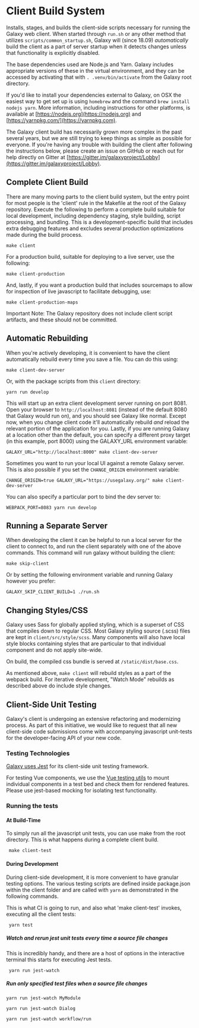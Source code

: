 # Client Build System

Installs, stages, and builds the client-side scripts necessary for running the
Galaxy web client. When started through `run.sh` or any other method that
utilizes `scripts/common_startup.sh`, Galaxy will (since 18.09) _automatically_
build the client as a part of server startup when it detects changes unless that
functionality is explicitly disabled.

The base dependencies used are Node.js and Yarn. Galaxy includes appropriate
versions of these in the virtual environment, and they can be accessed by
activating that with `. .venv/bin/activate` from the Galaxy root directory.

If you'd like to install your dependencies external to Galaxy, on OSX the
easiest way to get set up is using `homebrew` and the command `brew install
nodejs yarn`. More information, including instructions for other platforms, is
available at [https://nodejs.org](https://nodejs.org) and
[https://yarnpkg.com/](https://yarnpkg.com).

The Galaxy client build has necessarily grown more complex in the past several
years, but we are still trying to keep things as simple as possible for
everyone. If you're having any trouble with building the client after following
the instructions below, please create an issue on GitHub or reach out for help
directly on Gitter at
[https://gitter.im/galaxyproject/Lobby](https://gitter.im/galaxyproject/Lobby).

## Complete Client Build

There are many moving parts to the client build system, but the entry point for
most people is the 'client' rule in the Makefile at the root of the Galaxy
repository. Execute the following to perform a complete build suitable for local
development, including dependency staging, style building, script processing,
and bundling. This is a development-specific build that includes extra debugging
features and excludes several production optimizations made during the build
process.

    make client

For a production build, suitable for deploying to a live server, use the
following:

    make client-production

And, lastly, if you want a production build that includes sourcemaps to allow
for inspection of live javascript to facilitate debugging, use:

    make client-production-maps

Important Note: The Galaxy repository does not include client script artifacts,
and these should not be committed.

## Automatic Rebuilding

When you're actively developing, it is convenient to have the client
automatically rebuild every time you save a file. You can do this using:

    make client-dev-server

Or, with the package scripts from this `client` directory:

    yarn run develop

This will start up an extra client development server running on port 8081. Open
your browser to `http://localhost:8081` (instead of the default 8080 that Galaxy
would run on), and you should see Galaxy like normal. Except now, when you
change client code it'll automatically rebuild _and_ reload the relevant portion
of the application for you. Lastly, if you are running Galaxy at a location
other than the default, you can specify a different proxy target (in this
example, port 8000) using the GALAXY_URL environment variable:

    GALAXY_URL="http://localhost:8000" make client-dev-server

Sometimes you want to run your local UI against a remote Galaxy server. This is
also possible if you set the `CHANGE_ORIGIN` environment variable:

    CHANGE_ORIGIN=true GALAXY_URL="https://usegalaxy.org/" make client-dev-server

You can also specify a particular port to bind the dev server to:

    WEBPACK_PORT=8083 yarn run develop

## Running a Separate Server

When developing the client it can be helpful to run a local server for the
client to connect to, and run the client separately with one of the above
commands. This command will run galaxy without building the client:

    make skip-client

Or by setting the following environment variable and running Galaxy however you
prefer:

    GALAXY_SKIP_CLIENT_BUILD=1 ./run.sh

## Changing Styles/CSS

Galaxy uses Sass for globally applied styling, which is a superset of CSS that
compiles down to regular CSS. Most Galaxy styling source (.scss) files are kept
in `client/src/style/scss`. Many components will also have local style blocks
containing styles that are particular to that individual component and do not
apply site-wide.

On build, the compiled css bundle is served at `/static/dist/base.css`.

As mentioned above, `make client` will rebuild styles as a part of the webpack
build. For iterative development, "Watch Mode" rebuilds as described above do
include style changes.

## Client-Side Unit Testing

Galaxy's client is undergoing an extensive refactoring and modernizing process.
As part of this initiative, we would like to request that all new client-side
code submissions come with accompanying javascript unit-tests for the
developer-facing API of your new code.

### Testing Technologies

[Galaxy uses Jest](https://jestjs.io/) for its client-side unit testing
framework.

For testing Vue components, we use the [Vue testing
utils](https://vue-test-utils.vuejs.org/) to mount individual components in a
test bed and check them for rendered features. Please use jest-based mocking
for isolating test functionality.

### Running the tests

#### At Build-Time

To simply run all the javascript unit tests, you can use make from the root
directory. This is what happens during a complete client build.

     make client-test

#### During Development

During client-side development, it is more convenient to have granular testing
options. The various testing scripts are defined inside package.json within the
client folder and are called with `yarn` as demonstrated in the following
commands.

This is what CI is going to run, and also what 'make client-test' invokes,
executing all the client tests:

     yarn test

##### Watch and rerun jest unit tests every time a source file changes

This is incredibly handy, and there are a host of options in the interactive
terminal this starts for executing Jest tests.

     yarn run jest-watch

##### Run only specified test files when a source file changes

    yarn run jest-watch MyModule

    yarn run jest-watch Dialog

    yarn run jest-watch workflow/run
